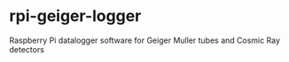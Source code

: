 rpi-geiger-logger
=================

Raspberry Pi datalogger software for Geiger Muller tubes and Cosmic Ray detectors
